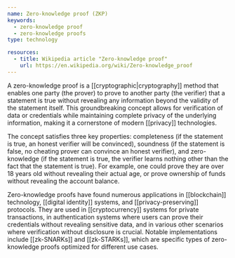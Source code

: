 ```yaml
---
name: Zero-knowledge proof (ZKP)
keywords:
  - zero-knowledge proof
  - zero-knowledge proofs
type: technology

resources:
  - title: Wikipedia article "Zero-knowledge proof"
    url: https://en.wikipedia.org/wiki/Zero-knowledge_proof
---
```


A zero-knowledge proof is a [[cryptographic|cryptography]] method that enables one party (the prover) to prove to another party (the verifier) that a statement is true without revealing any information beyond the validity of the statement itself. This groundbreaking concept allows for verification of data or credentials while maintaining complete privacy of the underlying information, making it a cornerstone of modern [[privacy]] technologies.

The concept satisfies three key properties: completeness (if the statement is true, an honest verifier will be convinced), soundness (if the statement is false, no cheating prover can convince an honest verifier), and zero-knowledge (if the statement is true, the verifier learns nothing other than the fact that the statement is true). For example, one could prove they are over 18 years old without revealing their actual age, or prove ownership of funds without revealing the account balance.

Zero-knowledge proofs have found numerous applications in [[blockchain]] technology, [[digital identity]] systems, and [[privacy-preserving]] protocols. They are used in [[cryptocurrency]] systems for private transactions, in authentication systems where users can prove their credentials without revealing sensitive data, and in various other scenarios where verification without disclosure is crucial. Notable implementations include [[zk-SNARKs]] and [[zk-STARKs]], which are specific types of zero-knowledge proofs optimized for different use cases.
